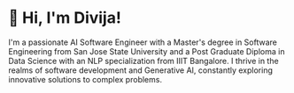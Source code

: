 
# 👋 Hi, I'm Divija!


I'm a passionate AI Software Engineer with a Master's degree in Software Engineering from San Jose State University and a Post Graduate Diploma in Data Science with an NLP specialization from IIIT Bangalore. I thrive in the realms of software development and Generative AI, constantly exploring innovative solutions to complex problems.












